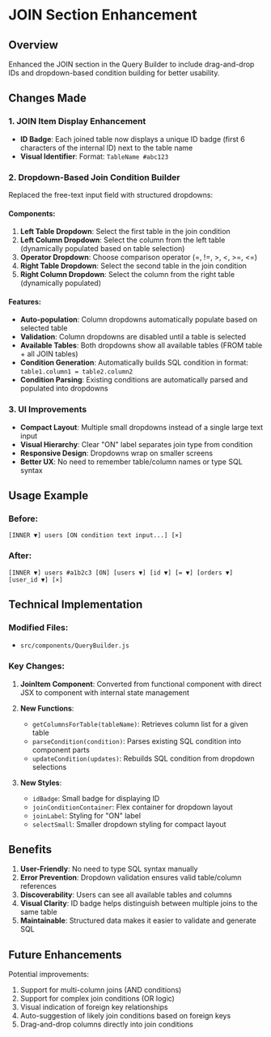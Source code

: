 # JOIN Section Enhancement

## Overview
Enhanced the JOIN section in the Query Builder to include drag-and-drop IDs and dropdown-based condition building for better usability.

## Changes Made

### 1. JOIN Item Display Enhancement
- **ID Badge**: Each joined table now displays a unique ID badge (first 6 characters of the internal ID) next to the table name
- **Visual Identifier**: Format: `TableName #abc123`

### 2. Dropdown-Based Join Condition Builder
Replaced the free-text input field with structured dropdowns:

#### Components:
1. **Left Table Dropdown**: Select the first table in the join condition
2. **Left Column Dropdown**: Select the column from the left table (dynamically populated based on table selection)
3. **Operator Dropdown**: Choose comparison operator (=, !=, >, <, >=, <=)
4. **Right Table Dropdown**: Select the second table in the join condition
5. **Right Column Dropdown**: Select the column from the right table (dynamically populated)

#### Features:
- **Auto-population**: Column dropdowns automatically populate based on selected table
- **Validation**: Column dropdowns are disabled until a table is selected
- **Available Tables**: Both dropdowns show all available tables (FROM table + all JOIN tables)
- **Condition Generation**: Automatically builds SQL condition in format: `table1.column1 = table2.column2`
- **Condition Parsing**: Existing conditions are automatically parsed and populated into dropdowns

### 3. UI Improvements
- **Compact Layout**: Multiple small dropdowns instead of a single large text input
- **Visual Hierarchy**: Clear "ON" label separates join type from condition
- **Responsive Design**: Dropdowns wrap on smaller screens
- **Better UX**: No need to remember table/column names or type SQL syntax

## Usage Example

### Before:
```
[INNER ▼] users [ON condition text input...] [×]
```

### After:
```
[INNER ▼] users #a1b2c3 [ON] [users ▼] [id ▼] [= ▼] [orders ▼] [user_id ▼] [×]
```

## Technical Implementation

### Modified Files:
- `src/components/QueryBuilder.js`

### Key Changes:
1. **JoinItem Component**: Converted from functional component with direct JSX to component with internal state management
2. **New Functions**:
   - `getColumnsForTable(tableName)`: Retrieves column list for a given table
   - `parseCondition(condition)`: Parses existing SQL condition into component parts
   - `updateCondition(updates)`: Rebuilds SQL condition from dropdown selections

3. **New Styles**:
   - `idBadge`: Small badge for displaying ID
   - `joinConditionContainer`: Flex container for dropdown layout
   - `joinLabel`: Styling for "ON" label
   - `selectSmall`: Smaller dropdown styling for compact layout

## Benefits

1. **User-Friendly**: No need to type SQL syntax manually
2. **Error Prevention**: Dropdown validation ensures valid table/column references
3. **Discoverability**: Users can see all available tables and columns
4. **Visual Clarity**: ID badge helps distinguish between multiple joins to the same table
5. **Maintainable**: Structured data makes it easier to validate and generate SQL

## Future Enhancements

Potential improvements:
1. Support for multi-column joins (AND conditions)
2. Support for complex join conditions (OR logic)
3. Visual indication of foreign key relationships
4. Auto-suggestion of likely join conditions based on foreign keys
5. Drag-and-drop columns directly into join conditions
